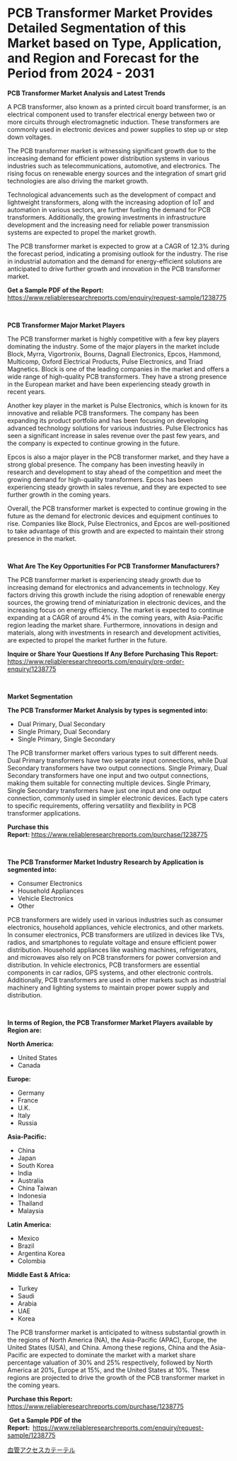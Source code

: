<p><h1>PCB Transformer Market Provides Detailed Segmentation of this Market based on Type, Application, and Region and Forecast for the Period from 2024 - 2031</h1></p><p><strong>PCB Transformer Market Analysis and Latest Trends</strong></p>
<p><p>A PCB transformer, also known as a printed circuit board transformer, is an electrical component used to transfer electrical energy between two or more circuits through electromagnetic induction. These transformers are commonly used in electronic devices and power supplies to step up or step down voltages.</p><p>The PCB transformer market is witnessing significant growth due to the increasing demand for efficient power distribution systems in various industries such as telecommunications, automotive, and electronics. The rising focus on renewable energy sources and the integration of smart grid technologies are also driving the market growth.</p><p>Technological advancements such as the development of compact and lightweight transformers, along with the increasing adoption of IoT and automation in various sectors, are further fueling the demand for PCB transformers. Additionally, the growing investments in infrastructure development and the increasing need for reliable power transmission systems are expected to propel the market growth.</p><p>The PCB transformer market is expected to grow at a CAGR of 12.3% during the forecast period, indicating a promising outlook for the industry. The rise in industrial automation and the demand for energy-efficient solutions are anticipated to drive further growth and innovation in the PCB transformer market.</p></p>
<p><strong>Get a Sample PDF of the Report:&nbsp;</strong> <a href="https://www.reliableresearchreports.com/enquiry/request-sample/1238775">https://www.reliableresearchreports.com/enquiry/request-sample/1238775</a></p>
<p>&nbsp;</p>
<p><strong>PCB Transformer Major Market Players</strong></p>
<p><p>The PCB transformer market is highly competitive with a few key players dominating the industry. Some of the major players in the market include Block, Myrra, Vigortronix, Bourns, Dagnall Electronics, Epcos, Hammond, Multicomp, Oxford Electrical Products, Pulse Electronics, and Triad Magnetics. Block is one of the leading companies in the market and offers a wide range of high-quality PCB transformers. They have a strong presence in the European market and have been experiencing steady growth in recent years.</p><p>Another key player in the market is Pulse Electronics, which is known for its innovative and reliable PCB transformers. The company has been expanding its product portfolio and has been focusing on developing advanced technology solutions for various industries. Pulse Electronics has seen a significant increase in sales revenue over the past few years, and the company is expected to continue growing in the future.</p><p>Epcos is also a major player in the PCB transformer market, and they have a strong global presence. The company has been investing heavily in research and development to stay ahead of the competition and meet the growing demand for high-quality transformers. Epcos has been experiencing steady growth in sales revenue, and they are expected to see further growth in the coming years.</p><p>Overall, the PCB transformer market is expected to continue growing in the future as the demand for electronic devices and equipment continues to rise. Companies like Block, Pulse Electronics, and Epcos are well-positioned to take advantage of this growth and are expected to maintain their strong presence in the market.</p></p>
<p>&nbsp;</p>
<p><strong>What Are The Key Opportunities For PCB Transformer Manufacturers?</strong></p>
<p><p>The PCB transformer market is experiencing steady growth due to increasing demand for electronics and advancements in technology. Key factors driving this growth include the rising adoption of renewable energy sources, the growing trend of miniaturization in electronic devices, and the increasing focus on energy efficiency. The market is expected to continue expanding at a CAGR of around 4% in the coming years, with Asia-Pacific region leading the market share. Furthermore, innovations in design and materials, along with investments in research and development activities, are expected to propel the market further in the future.</p></p>
<p><strong>Inquire or Share Your Questions If Any Before Purchasing This Report:</strong> <a href="https://www.reliableresearchreports.com/enquiry/pre-order-enquiry/1238775">https://www.reliableresearchreports.com/enquiry/pre-order-enquiry/1238775</a></p>
<p>&nbsp;</p>
<p><strong>Market Segmentation</strong></p>
<p><strong>The PCB Transformer Market Analysis by types is segmented into:</strong></p>
<p><ul><li>Dual Primary, Dual Secondary</li><li>Single Primary, Dual Secondary</li><li>Single Primary, Single Secondary</li></ul></p>
<p><p>The PCB transformer market offers various types to suit different needs. Dual Primary transformers have two separate input connections, while Dual Secondary transformers have two output connections. Single Primary, Dual Secondary transformers have one input and two output connections, making them suitable for connecting multiple devices. Single Primary, Single Secondary transformers have just one input and one output connection, commonly used in simpler electronic devices. Each type caters to specific requirements, offering versatility and flexibility in PCB transformer applications.</p></p>
<p><strong>Purchase this Report:&nbsp;</strong><a href="https://www.reliableresearchreports.com/purchase/1238775">https://www.reliableresearchreports.com/purchase/1238775</a></p>
<p>&nbsp;</p>
<p><strong>The PCB Transformer Market Industry Research by Application is segmented into:</strong></p>
<p><ul><li>Consumer Electronics</li><li>Household Appliances</li><li>Vehicle Electronics</li><li>Other</li></ul></p>
<p><p>PCB transformers are widely used in various industries such as consumer electronics, household appliances, vehicle electronics, and other markets. In consumer electronics, PCB transformers are utilized in devices like TVs, radios, and smartphones to regulate voltage and ensure efficient power distribution. Household appliances like washing machines, refrigerators, and microwaves also rely on PCB transformers for power conversion and distribution. In vehicle electronics, PCB transformers are essential components in car radios, GPS systems, and other electronic controls. Additionally, PCB transformers are used in other markets such as industrial machinery and lighting systems to maintain proper power supply and distribution.</p></p>
<p>&nbsp;</p>
<p><strong>In terms of Region, the PCB Transformer Market Players available by Region are:</strong></p>
<p>
    <p> <strong> North America: </strong>
        <ul>
            <li>United States</li>
            <li>Canada</li>
        </ul>
        </p> 
    <p> <strong> Europe: </strong>
        <ul>
            <li>Germany</li>
            <li>France</li>
            <li>U.K.</li>
            <li>Italy</li>
            <li>Russia</li>
        </ul>
        </p> 
    <p> <strong> Asia-Pacific: </strong>
        <ul>
            <li>China</li>
            <li>Japan</li>
            <li>South Korea</li>
            <li>India</li>
            <li>Australia</li>
            <li>China Taiwan</li>
            <li>Indonesia</li>
            <li>Thailand</li>
            <li>Malaysia</li>
        </ul>
        </p> 
    <p> <strong> Latin America: </strong>
        <ul>
            <li>Mexico</li>
            <li>Brazil</li>
            <li>Argentina Korea</li>
            <li>Colombia</li>
        </ul>
        </p> 
    <p> <strong> Middle East & Africa: </strong>
        <ul>
            <li>Turkey</li>
            <li>Saudi</li>
            <li>Arabia</li>
            <li>UAE</li>
            <li>Korea</li>
        </ul>
    </p>
    </p>
<p><p>The PCB transformer market is anticipated to witness substantial growth in the regions of North America (NA), the Asia-Pacific (APAC), Europe, the United States (USA), and China. Among these regions, China and the Asia-Pacific are expected to dominate the market with a market share percentage valuation of 30% and 25% respectively, followed by North America at 20%, Europe at 15%, and the United States at 10%. These regions are projected to drive the growth of the PCB transformer market in the coming years.</p></p>
<p><strong>Purchase this Report: </strong><a href="https://www.reliableresearchreports.com/purchase/1238775">https://www.reliableresearchreports.com/purchase/1238775</a></p>
<p>&nbsp;<strong>Get a Sample PDF of the Report:&nbsp;&nbsp;</strong><a href="https://www.reliableresearchreports.com/enquiry/request-sample/1238775">https://www.reliableresearchreports.com/enquiry/request-sample/1238775</a></p>
<p><strong></strong></p>
<p><p><a href="https://github.com/ppmazlotr77499/Market-Research-Report-List-1/blob/main/214521611531.md">血管アクセスカテーテル</a></p></p>